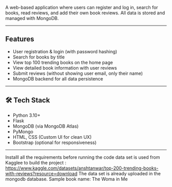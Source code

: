 

A web-based application where users can register and log in, search for books, read reviews, and add their own book reviews. All data is stored and managed with MongoDB.

---

## Features

- User registration & login (with password hashing)
- Search for books by title
- View top 100 trending books on the home page
- View detailed book information with user reviews
- Submit reviews (without showing user email, only their name)
- MongoDB backend for all data persistence

---

## 🛠️ Tech Stack

- Python 3.10+
- Flask
- MongoDB (via MongoDB Atlas)
- PyMongo
- HTML, CSS (Custom UI for clean UX)
- Bootstrap (optional for responsiveness)

---

Installl all the requirements before running the code 
data set is used from Kagglee to build the project : https://www.kaggle.com/datasets/anshtanwar/top-200-trending-books-with-reviews?resource=download
The data set is already uploaded in the mongodb database.
Sample book name: The Woma in Me
